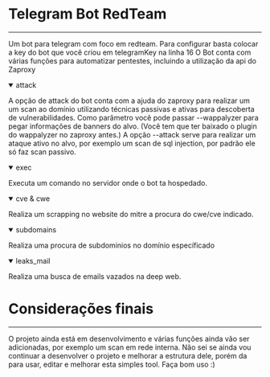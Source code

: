 # Telegram Bot RedTeam
---

<p>
  Um bot para telegram com foco em redteam.
  Para configurar basta colocar a key do bot que você criou em telegramKey na linha 16
  O Bot conta com várias funções para automatizar pentestes, incluindo a utilização da api do Zaproxy
</p>

<details open>
  <summary>attack</summary>
<p>
  A opção de attack do bot conta com a ajuda do zaproxy para realizar um um scan ao domínio utilizando técnicas passivas e ativas para descoberta de vulnerabilidades.
  Como parâmetro você pode passar --wappalyzer para pegar informações de banners do alvo. (Você tem que ter baixado o plugin do wappalyzer no zaproxy antes.)
  A opção --attack serve para realizar um ataque ativo no alvo, por exemplo um scan de sql injection, por padrão ele só faz scan passivo.
</p>
</details>
<details open>
  <summary>exec</summary>
<p>
  Executa um comando no servidor onde o bot ta hospedado.
</p>
</details>
<details open>
  <summary>cve & cwe</summary>
<p>
  Realiza um scrapping no website do mitre a procura do cwe/cve indicado. 
</p>
</details>
<details open>
  <summary>subdomains</summary>
<p>
  Realiza uma procura de subdominios no domínio específicado
</p>
</details>
<details open>
  <summary>leaks_mail</summary>
<p>
  Realiza uma busca de emails vazados na deep web.
</p>
</details>

# Considerações finais
---

<p>
  O projeto ainda está em desenvolvimento e várias funções ainda vão ser adicionadas, por exemplo um scan em rede interna.
  Não sei se ainda vou continuar a desenvolver o projeto e melhorar a estrutura dele, porém da para usar, editar e melhorar esta simples tool.
  Faça bom uso :)
</p>

